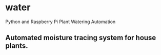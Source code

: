 # water
Python and Raspberry Pi Plant Watering Automation

<h2>Automated moisture tracing system for house plants.</h2>

